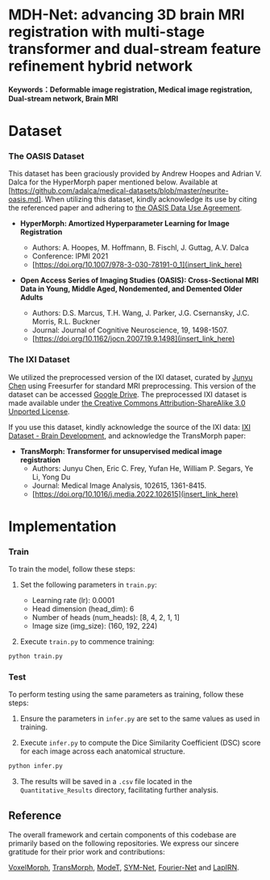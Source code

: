 # MDH-Net: advancing 3D brain MRI registration with multi-stage transformer and dual-stream feature refinement hybrid network

**Keywords：Deformable image registration, Medical image registration, Dual-stream network, Brain MRI**

# Dataset
### The OASIS Dataset
This dataset has been graciously provided by Andrew Hoopes and Adrian V. Dalca for the HyperMorph paper mentioned below. 
Available at [https://github.com/adalca/medical-datasets/blob/master/neurite-oasis.md].
When utilizing this dataset, kindly acknowledge its use by citing the referenced paper and adhering to 
[the OASIS Data Use Agreement](http://oasis-brains.org/#access).

- **HyperMorph: Amortized Hyperparameter Learning for Image Registration**
  - Authors: A. Hoopes, M. Hoffmann, B. Fischl, J. Guttag, A.V. Dalca
  - Conference: IPMI 2021
  - [https://doi.org/10.1007/978-3-030-78191-0_1](insert_link_here)

- **Open Access Series of Imaging Studies (OASIS): Cross-Sectional MRI Data in Young, Middle Aged, Nondemented, and Demented Older Adults**
  - Authors: D.S. Marcus, T.H. Wang, J. Parker, J.G. Csernansky, J.C. Morris, R.L. Buckner
  - Journal: Journal of Cognitive Neuroscience, 19, 1498-1507.
  - [https://doi.org/10.1162/jocn.2007.19.9.1498](insert_link_here)

### The IXI Dataset
We utilized the preprocessed version of the IXI dataset, curated by [Junyu Chen](https://github.com/junyuchen245) using Freesurfer for standard MRI preprocessing. 
This version of the dataset can be accessed [Google Drive](https://drive.google.com/uc?export=download&id=1-VQewCVNj5eTtc3eQGhTM2yXBQmgm8Ol). 
The preprocessed IXI dataset is made available under [the Creative Commons Attribution-ShareAlike 3.0 Unported License](http://creativecommons.org/licenses/by-sa/3.0/).

If you use this dataset, kindly acknowledge the source of the IXI data: [IXI Dataset - Brain Development](https://brain-development.org/ixi-dataset/), and acknowledge the TransMorph paper:
- **TransMorph: Transformer for unsupervised medical image registration**
  - Authors: Junyu Chen, Eric C. Frey, Yufan He, William P. Segars, Ye Li, Yong Du
  - Journal: Medical Image Analysis, 102615, 1361-8415.
  - [https://doi.org/10.1016/j.media.2022.102615](insert_link_here)


# Implementation
### Train
To train the model, follow these steps:

1. Set the following parameters in `train.py`:
    - Learning rate (lr): 0.0001
    - Head dimension (head_dim): 6
    - Number of heads (num_heads): [8, 4, 2, 1, 1]
    - Image size (img_size): (160, 192, 224)


2. Execute `train.py` to commence training:
```python
python train.py
```
### Test
To perform testing using the same parameters as training, follow these steps:

1. Ensure the parameters in `infer.py` are set to the same values as used in training.


2. Execute `infer.py` to compute the Dice Similarity Coefficient (DSC) score for each image across each anatomical structure. 
```python
python infer.py
```

3. The results will be saved in a `.csv` file located in the `Quantitative_Results` directory, facilitating further analysis.


## Reference
The overall framework and certain components of this codebase are primarily based on the following repositories. We express our sincere gratitude for their prior work and contributions:

<a href="https://github.com/voxelmorph/voxelmorph">VoxelMorph</a>,
<a href="https://github.com/junyuchen245/TransMorph_Transformer_for_Medical_Image_Registration">TransMorph</a>,
<a href="https://github.com/ZAX130/SmileCode">ModeT</a>,
<a href="https://github.com/cwmok/Fast-Symmetric-Diffeomorphic-Image-Registration-with-Convolutional-Neural-Networks">SYM-Net</a>,
<a href="https://github.com/xi-jia/Fourier-Net">Fourier-Net</a>
and
<a href="https://github.com/cwmok/LapIRN">LapIRN</a>.

